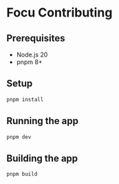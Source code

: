 # Focu Contributing

## Prerequisites

- Node.js 20
- pnpm 8+

## Setup

```bash
pnpm install
```

## Running the app

```bash
pnpm dev
```

## Building the app

```bash
pnpm build
```
